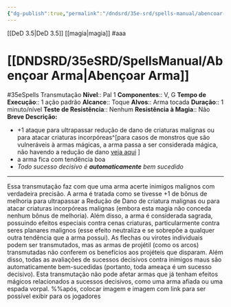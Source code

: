 ```yaml
---
{"dg-publish":true,"permalink":"/dndsrd/35e-srd/spells-manual/abencoar-arma/","dgHomeLink":true,"dgPassFrontmatter":false}
---
```


[[DeD 3.5|DeD 3.5]] [[magia|magia]]
#aaa
# [[DNDSRD/35eSRD/SpellsManual/Abençoar Arma|Abençoar Arma]]
#35eSpells
Transmutação
**Nível**:: Pal 1
**Componentes**:: V, G
**Tempo de Execução**:: 1 ação padrão
**Alcance**:: Toque
**Alvos**:: Arma tocada
**Duração**:: 1 minuto/nível
**Teste de Resistência**:: Nenhum
**Resistência à Magia**:: Não
**Breve Descrição:**  
- +1 ataque para ultrapassar redução de dano de criaturas malignas ou para atacar criaturas incorpóreas^[para casos de monstros que são vulneráveis à armas mágicas, a arma passa a ser considerada mágica, não havendo a redução de dano [veja aqui](https://www.d20srd.org/srd/specialAbilities.htm#damageReduction) ]
- a arma fica com tendência boa
- *Todo sucesso decisivo é **automaticamente** bem sucedido*

---

Essa transmutação faz com que uma arma acerte inimigos malignos com verdadeira precisão. A arma é tratada como se tivesse +1 de bônus de melhoria para ultrapassar a Redução de Dano de criatura malignas ou para atacar criaturas incorpóreas malignas (embora esta magia não conceda nenhum bônus de melhoria).
Além disso, a arma é considerada sagrada, possuindo
efeitos especiais contra cenas criaturas, particularmente contra seres planares malignos (esse efeito neutraliza e se sobrepõe a qualquer outra tendência que a arma possui). As flechas ou virotes individuais podem ser transmutados, mas as armas de projétil (como os arcos)
transmutadas não conferem os benefícios aos projéteis que disparam.
Além disso, todas as avaliações de sucessos decisivos contra inimigos maus são automaticamente bem-sucedidas (portanto, toda ameaça é um sucesso decisivo).
Esta transmutação não pode afetar armas que já tenham efeitos mágicos relacionados a sucessos decisivos, como uma arma afiada ou uma espada vorpal.
%%após, colocar imagem e imagem com link para ser possível exibir para os jogadores